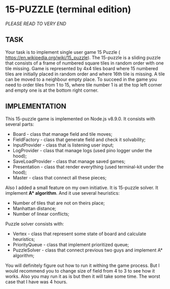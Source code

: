# 15-PUZZLE (terminal edition)
_PLEASE READ TO VERY END_
## TASK
Your task is to implement single user game ​15 Puzzle​ (​https://en.wikipedia.org/wiki/15_puzzle​).
The 15-puzzle is a sliding puzzle that consists of a frame of numbered square tiles in random order with one tile missing.
Game is represented by 4x4 tiles board where 15 numbered tiles are initially placed in random order and where 16th tile is missing.
A tile can be moved to a neighbour empty place. To succeed in the game you need to order tiles from 1 to 15,
where tile number 1 is at the top left corner and empty one is at the bottom right corner.


## IMPLEMENTATION

This 15-puzzle game is implemented on Node.js v8.9.0. It consists with several parts:
* Board - class that manage field and tile moves;
* FieldFactory - class that generate field and check it solvability;
* InputProvider - class that is listening user input;
* LogProvider - class that manage logs (used pino logger under the hood);
* SaveLoadProvider - class that manage saved games;
* Presentation - class that render everything (used terminal-kit under the hood);
* Master - class that connect all these pieces;

Also I added a small feature on my own initiative. It is 15-puzzle solver.
It implement __A* algorithm__. And it use several heuristics:
* Number of tiles that are not on theirs place;
* Manhattan distance;
* Number of linear conflicts;

Puzzle solver consists with:
* Vertex - class that represent some state of board and calculate heuristics;
* PriorityQueue - class that implement prioritized queue;
* PuzzleSolver - class that connect previous two guys and implement A* algorithm;

You will definitely figure out how to run it withing the game process.
But I would recommend you to change size of field from 4 to 3 to see how it works.
Also you may run it as is but then it will take some time. The worst case that I have was 4 hours.
